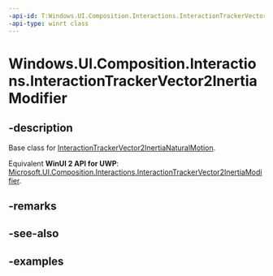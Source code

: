 ```yaml
---
-api-id: T:Windows.UI.Composition.Interactions.InteractionTrackerVector2InertiaModifier
-api-type: winrt class
---
```


<!-- Class syntax.
public class InteractionTrackerVector2InertiaModifier : CompositionObject, CompositionObject
-->

# Windows.UI.Composition.Interactions.InteractionTrackerVector2InertiaModifier

## -description

Base class for [InteractionTrackerVector2InertiaNaturalMotion](interactiontrackervector2inertianaturalmotion.md).

Equivalent **WinUI 2 API for UWP**: [Microsoft.UI.Composition.Interactions.InteractionTrackerVector2InertiaModifier](/windows/winui/api/microsoft.ui.composition.interactions.interactiontrackervector2inertiamodifier).

## -remarks

## -see-also

## -examples

